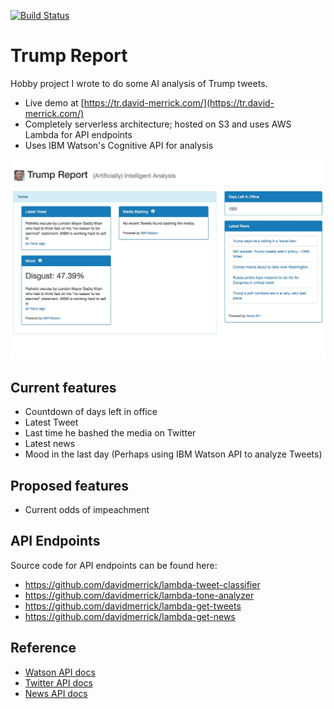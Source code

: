 [![Build Status](https://travis-ci.org/davidmerrick/trump-report.svg?branch=master)](https://travis-ci.org/davidmerrick/trump-report)

# Trump Report

Hobby project I wrote to do some AI analysis of Trump tweets.

* Live demo at [https://tr.david-merrick.com/](https://tr.david-merrick.com/)
* Completely serverless architecture; hosted on S3 and uses AWS Lambda for API endpoints
* Uses IBM Watson's Cognitive API for analysis

![](img/screenshot.jpg)

## Current features

* Countdown of days left in office
* Latest Tweet
* Last time he bashed the media on Twitter
* Latest news
* Mood in the last day (Perhaps using IBM Watson API to analyze Tweets)

## Proposed features

* Current odds of impeachment

## API Endpoints

Source code for API endpoints can be found here:
* https://github.com/davidmerrick/lambda-tweet-classifier
* https://github.com/davidmerrick/lambda-tone-analyzer
* https://github.com/davidmerrick/lambda-get-tweets
* https://github.com/davidmerrick/lambda-get-news

## Reference

* [Watson API docs](https://www.ibm.com/watson/developercloud/doc/index.html)
* [Twitter API docs](https://dev.twitter.com/rest/public)
* [News API docs](https://newsapi.org/#sources)